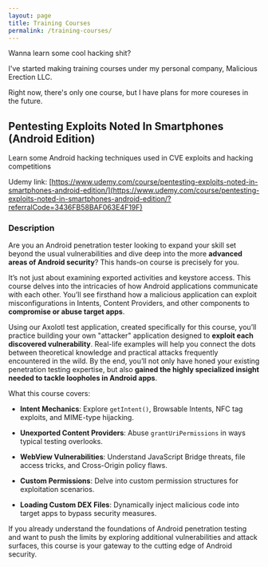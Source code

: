 ```yaml
---
layout: page
title: Training Courses
permalink: /training-courses/
---
```


Wanna learn some cool hacking shit?

I've started making training courses under my personal company, Malicious Erection LLC.

Right now, there's only one course, but I have plans for more coureses in the future.

## Pentesting Exploits Noted In Smartphones (Android Edition)

Learn some Android hacking techniques used in CVE exploits and hacking competitions

Udemy link: [https://www.udemy.com/course/pentesting-exploits-noted-in-smartphones-android-edition/](https://www.udemy.com/course/pentesting-exploits-noted-in-smartphones-android-edition/?referralCode=3436FB58BAF063E4F19F)

### Description

Are you an Android penetration tester looking to expand your skill set beyond the usual vulnerabilities and dive deep into the more **advanced areas of Android security**? This hands-on course is precisely for you.

It’s not just about examining exported activities and keystore access. This course delves into the intricacies of how Android applications communicate with each other. You’ll see firsthand how a malicious application can exploit misconfigurations in Intents, Content Providers, and other components to **compromise or abuse target apps**.

Using our Axolotl test application, created specifically for this course, you’ll practice building your own "attacker" application designed to **exploit each discovered vulnerability**. Real-life examples will help you connect the dots between theoretical knowledge and practical attacks frequently encountered in the wild. By the end, you’ll not only have honed your existing penetration testing expertise, but also **gained the highly specialized insight needed to tackle loopholes in Android apps**.

What this course covers:

* **Intent Mechanics**: Explore `getIntent()`, Browsable Intents, NFC tag exploits, and MIME-type hijacking.

* **Unexported Content Providers**: Abuse `grantUriPermissions` in ways typical testing overlooks.

* **WebView Vulnerabilities**: Understand JavaScript Bridge threats, file access tricks, and Cross-Origin policy flaws.

* **Custom Permissions**: Delve into custom permission structures for exploitation scenarios.

* **Loading Custom DEX Files**: Dynamically inject malicious code into target apps to bypass security measures.

If you already understand the foundations of Android penetration testing and want to push the limits by exploring additional vulnerabilities and attack surfaces, this course is your gateway to the cutting edge of Android security.